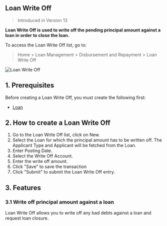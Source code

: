 ## Loan Write Off

> Introduced in Version 13

**Loan Write Off is used to write off the pending principal amount against a loan in order to close the loan.**

To access the Loan Write Off list, go to:

> Home > Loan Management > Disbursement and Repayment > Loan Write Off

![Loan Write Off](https://docs.erpnext.com/files/loan-write-off.png)

## 1\. Prerequisites

Before creating a Loan Write Off, you must create the following first:

*   [Loan](https://docs.erpnext.com/docs/v13/user/manual/en/loan-management/loan)

## 2\. How to create a Loan Write Off

1.  Go to the Loan Write Off list, click on New.
2.  Select the Loan for which the principal amount has to be written off. The Applicant Type and Applicant will be fetched from the Loan.
3.  Enter Posting Date.
4.  Select the Write Off Account.
5.  Enter the write off amount.
6.  Click "Save" to save the transaction
7.  Click "Submit" to submit the Loan Write Off entry.

## 3\. Features

### 3.1 Write off principal amount against a loan

Loan Write Off allows you to write off any bad debts against a loan and request loan closure.